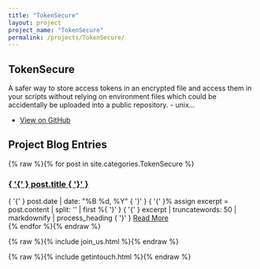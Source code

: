 ```yaml
---
title: "TokenSecure"
layout: project
project_name: "TokenSecure"
permalink: /projects/TokenSecure/
---
```

## TokenSecure

A safer way to store access tokens in an encrypted file and access them in your scripts without relying on environment files which could be accidentally be uploaded into a public repository. - unix...

- [View on GitHub](https://github.com/unixwzrd/TokenSecure)

## Project Blog Entries

{% raw %}{% for post in site.categories.TokenSecure %}
  <article class="post">
    <h3><a href="{ '{' } post.url | relative_url { '}' }">{ '{' } post.title { '}' }</a></h3>
    <span class="post-date">{ '{' } post.date | date: "%B %d, %Y" { '}' }</span>
    { '{' }% assign excerpt = post.content | split: '<!--more-->' | first %{ '}' }
    { '{' } excerpt | truncatewords: 50 | markdownify | process_heading { '}' }
    <a href="{ '{' } post.url | relative_url { '}' }" class="btn">Read More</a>
  </article>
{% endfor %}{% endraw %}

{% raw %}{% include join_us.html %}{% endraw %}

{% raw %}{% include getintouch.html %}{% endraw %}
